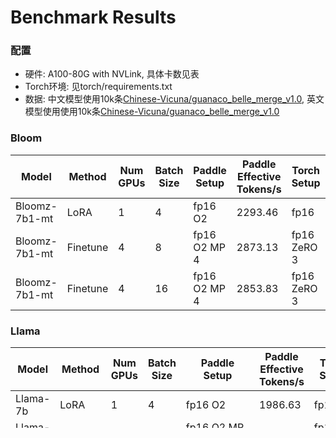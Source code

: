 # Benchmark Results

### 配置

- 硬件: A100-80G with NVLink, 具体卡数见表
- Torch环境: 见torch/requirements.txt
- 数据: 中文模型使用10k条[Chinese-Vicuna/guanaco_belle_merge_v1.0](https://huggingface.co/datasets/Chinese-Vicuna/guanaco_belle_merge_v1.0), 英文模型使用使用10k条[Chinese-Vicuna/guanaco_belle_merge_v1.0](https://huggingface.co/datasets/Chinese-Vicuna/guanaco_belle_merge_v1.0)

### Bloom

| Model         | Method   | Num GPUs | Batch Size | Paddle Setup | Paddle Effective Tokens/s | Torch Setup | Torch Effective Tokens/s | Speedup |
|---------------|----------|----------|------------|--------------|---------------------------|-------------|--------------------------|---------|
| Bloomz-7b1-mt | LoRA     | 1        | 4          | fp16 O2      | 2293.46                   | fp16        | 1736.92                  | +32%    |
| Bloomz-7b1-mt | Finetune | 4        | 8          | fp16 O2 MP 4 | 2873.13                   | fp16 ZeRO 3 | 1634.58                  | +76%    |
| Bloomz-7b1-mt | Finetune | 4        | 16         | fp16 O2 MP 4 | 2853.83                   | fp16 ZeRO 3 | 2694.64                  | +6%     |


### Llama

| Model     | Method   | Num GPUs | Batch Size  | Paddle Setup | Paddle Effective Tokens/s | Torch Setup | Torch Effective Tokens/s | Speedup |
|-----------|----------|----------|-------------|--------------|---------------------------|-------------|--------------------------|---------|
| Llama-7b  | LoRA     | 1        | 4           | fp16 O2      |  1986.63                 | fp16        | 1589.27                  |  25%  |
| Llama-7b  | Finetune | 4        | 8           | fp16 O2 MP 4 |   2050.49                | fp16 ZeRO 3 |    1142.07          |  79%   |
| Llama-7b  | Finetune | 4        | 16          | fp16 O2 MP 4 |   2420.04                | fp16 ZeRO 3 |     2171.99            |  11%   |
| Llama-13b | LoRA     | 1        | 8           | fp16 O2, recompute |  804.77             | fp16, gradient ckpt    |    674.51 | 19%   |
| Llama-13b | Finetune | 4        | 8           | fp16 O2, MP 4 <br> batch size 4 <br> grad accumulation 2 | 1114.46  | fp16 ZeRO 3 |    706.70          | 57% |
